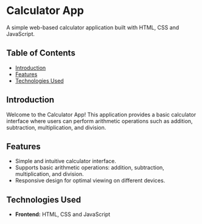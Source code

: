 # Calculator App

A simple web-based calculator application built with HTML, CSS and JavaScript.

## Table of Contents
- [Introduction](#introduction)
- [Features](#features)
- [Technologies Used](#technologies-used)

## Introduction
Welcome to the Calculator App! This application provides a basic calculator interface where users can perform arithmetic operations such as addition, subtraction, multiplication, and division.

## Features
- Simple and intuitive calculator interface.
- Supports basic arithmetic operations: addition, subtraction, multiplication, and division.
- Responsive design for optimal viewing on different devices.

## Technologies Used
- **Frontend:** HTML, CSS and JavaScript

